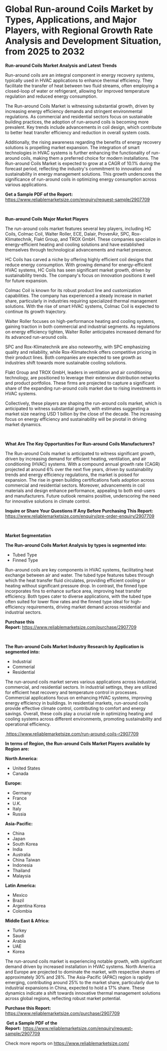 <p><h1>Global Run-around Coils Market by Types, Applications, and Major Players, with Regional Growth Rate Analysis and Development Situation, from 2025 to 2032</h1></p><p><strong>Run-around Coils Market Analysis and Latest Trends</strong></p>
<p><p>Run-around coils are an integral component in energy recovery systems, typically used in HVAC applications to enhance thermal efficiency. They facilitate the transfer of heat between two fluid streams, often employing a closed-loop of water or refrigerant, allowing for improved temperature regulation and reduced energy consumption.</p><p>The Run-around Coils Market is witnessing substantial growth, driven by increasing energy efficiency demands and stringent environmental regulations. As commercial and residential sectors focus on sustainable building practices, the adoption of run-around coils is becoming more prevalent. Key trends include advancements in coil design, which contribute to better heat transfer efficiency and reduction in overall system costs. </p><p>Additionally, the rising awareness regarding the benefits of energy recovery solutions is propelling market expansion. The integration of smart technologies in HVAC systems is further enhancing the functionality of run-around coils, making them a preferred choice for modern installations. The Run-around Coils Market is expected to grow at a CAGR of 10.1% during the forecast period, reflecting the industry's commitment to innovation and sustainability in energy management solutions. This growth underscores the significance of run-around coils in optimizing energy consumption across various applications.</p></p>
<p><strong>Get a Sample PDF of the Report:&nbsp;</strong> <a href="https://www.reliablemarketsize.com/enquiry/request-sample/2907709?utm_campaign=3112&utm_medium=2&utm_source=Github&utm_content=ia&utm_term=12032025&utm_id=run-around-coils">https://www.reliablemarketsize.com/enquiry/request-sample/2907709</a></p>
<p>&nbsp;</p>
<p><strong>Run-around Coils Major Market Players</strong></p>
<p><p>The run-around coils market features several key players, including HC Coils, Colmac Coil, Walter Roller, ECE, Dalair, ProvenAir, SPC, Rox-Klimatechnik, Flakt Group, and TROX GmbH. These companies specialize in energy-efficient heating and cooling solutions and have established themselves through technological advancements and market presence.</p><p>HC Coils has carved a niche by offering highly efficient coil designs that reduce energy consumption. With growing demand for energy-efficient HVAC systems, HC Coils has seen significant market growth, driven by sustainability trends. The company's focus on innovation positions it well for future expansion.</p><p>Colmac Coil is known for its robust product line and customization capabilities. The company has experienced a steady increase in market share, particularly in industries requiring specialized thermal management solutions. With the rise of smart HVAC systems, Colmac Coil is expected to continue its growth trajectory.</p><p>Walter Roller focuses on high-performance heating and cooling systems, gaining traction in both commercial and industrial segments. As regulations on energy efficiency tighten, Walter Roller anticipates increased demand for its advanced run-around coils.</p><p>SPC and Rox-Klimatechnik are also noteworthy, with SPC emphasizing quality and reliability, while Rox-Klimatechnik offers competitive pricing in their product lines. Both companies are expected to see growth as industries shift towards more sustainable cooling solutions.</p><p>Flakt Group and TROX GmbH, leaders in ventilation and air conditioning technology, are positioned to leverage their extensive distribution networks and product portfolios. These firms are projected to capture a significant share of the expanding run-around coils market due to rising investments in HVAC systems.</p><p>Collectively, these players are shaping the run-around coils market, which is anticipated to witness substantial growth, with estimates suggesting a market size nearing USD 1 billion by the close of the decade. The increasing focus on energy efficiency and sustainability will be pivotal in driving market dynamics.</p></p>
<p>&nbsp;</p>
<p><strong>What Are The Key Opportunities For Run-around Coils Manufacturers?</strong></p>
<p><p>The Run-around Coils market is anticipated to witness significant growth, driven by increasing demand for efficient heating, ventilation, and air conditioning (HVAC) systems. With a compound annual growth rate (CAGR) projected at around 6% over the next five years, driven by sustainability trends and energy efficiency regulations, the market is poised for expansion. The rise in green building certifications fuels adoption across commercial and residential sectors. Moreover, advancements in coil materials and design enhance performance, appealing to both end-users and manufacturers. Future outlook remains positive, underscoring the need for innovative solutions in climate control.</p></p>
<p><strong>Inquire or Share Your Questions If Any Before Purchasing This Report:</strong> <a href="https://www.reliablemarketsize.com/enquiry/pre-order-enquiry/2907709?utm_campaign=3112&utm_medium=2&utm_source=Github&utm_content=ia&utm_term=12032025&utm_id=run-around-coils">https://www.reliablemarketsize.com/enquiry/pre-order-enquiry/2907709</a></p>
<p>&nbsp;</p>
<p><strong>Market Segmentation</strong></p>
<p><strong>The Run-around Coils Market Analysis by types is segmented into:</strong></p>
<p><ul><li>Tubed Type</li><li>Finned Type</li></ul></p>
<p><p>Run-around coils are key components in HVAC systems, facilitating heat exchange between air and water. The tubed type features tubes through which the heat transfer fluid circulates, providing efficient cooling or heating without significant pressure drop. In contrast, the finned type incorporates fins to enhance surface area, improving heat transfer efficiency. Both types cater to diverse applications, with the tubed type often suited for lower flow rates and the finned type ideal for high-efficiency requirements, driving market demand across residential and industrial sectors.</p></p>
<p><strong>Purchase this Report:&nbsp;</strong><a href="https://www.reliablemarketsize.com/purchase/2907709?utm_campaign=3112&utm_medium=2&utm_source=Github&utm_content=ia&utm_term=12032025&utm_id=run-around-coils">https://www.reliablemarketsize.com/purchase/2907709</a></p>
<p>&nbsp;</p>
<p><strong>The Run-around Coils Market Industry Research by Application is segmented into:</strong></p>
<p><ul><li>Industrial</li><li>Commerial</li><li>Residential</li></ul></p>
<p><p>The run-around coils market serves various applications across industrial, commercial, and residential sectors. In industrial settings, they are utilized for efficient heat recovery and temperature control in processes. Commercial applications focus on enhancing HVAC systems, improving energy efficiency in buildings. In residential markets, run-around coils provide effective climate control, contributing to comfort and energy savings. Overall, these coils play a crucial role in optimizing heating and cooling systems across different environments, promoting sustainability and operational efficiency.</p></p>
<p><a href="https://www.reliablemarketsize.com/run-around-coils-r2907709?utm_campaign=3112&utm_medium=2&utm_source=Github&utm_content=ia&utm_term=12032025&utm_id=run-around-coils">&nbsp;https://www.reliablemarketsize.com/run-around-coils-r2907709</a></p>
<p><strong>In terms of Region, the Run-around Coils Market Players available by Region are:</strong></p>
<p>
    <p> <strong> North America: </strong>
        <ul>
            <li>United States</li>
            <li>Canada</li>
        </ul>
        </p> 
    <p> <strong> Europe: </strong>
        <ul>
            <li>Germany</li>
            <li>France</li>
            <li>U.K.</li>
            <li>Italy</li>
            <li>Russia</li>
        </ul>
        </p> 
    <p> <strong> Asia-Pacific: </strong>
        <ul>
            <li>China</li>
            <li>Japan</li>
            <li>South Korea</li>
            <li>India</li>
            <li>Australia</li>
            <li>China Taiwan</li>
            <li>Indonesia</li>
            <li>Thailand</li>
            <li>Malaysia</li>
        </ul>
        </p> 
    <p> <strong> Latin America: </strong>
        <ul>
            <li>Mexico</li>
            <li>Brazil</li>
            <li>Argentina Korea</li>
            <li>Colombia</li>
        </ul>
        </p> 
    <p> <strong> Middle East & Africa: </strong>
        <ul>
            <li>Turkey</li>
            <li>Saudi</li>
            <li>Arabia</li>
            <li>UAE</li>
            <li>Korea</li>
        </ul>
    </p>
    </p>
<p><p>The run-around coils market is experiencing notable growth, with significant demand driven by increased installation in HVAC systems. North America and Europe are projected to dominate the market, with respective shares of approximately 30% and 28%. The Asia-Pacific (APAC) region is rapidly emerging, contributing around 25% to the market share, particularly due to industrial expansions in China, expected to hold a 17% share. These dynamics indicate a shift towards innovative thermal management solutions across global regions, reflecting robust market potential.</p></p>
<p><strong>Purchase this Report: </strong><a href="https://www.reliablemarketsize.com/purchase/2907709?utm_campaign=3112&utm_medium=2&utm_source=Github&utm_content=ia&utm_term=12032025&utm_id=run-around-coils">https://www.reliablemarketsize.com/purchase/2907709</a></p>
<p>&nbsp;<strong>Get a Sample PDF of the Report:&nbsp;&nbsp;</strong><a href="https://www.reliablemarketsize.com/enquiry/request-sample/2907709?utm_campaign=3112&utm_medium=2&utm_source=Github&utm_content=ia&utm_term=12032025&utm_id=run-around-coils">https://www.reliablemarketsize.com/enquiry/request-sample/2907709</a></p>
<p><strong></strong></p>
<p>Check more reports on <a href="https://www.reliablemarketsize.com/?utm_campaign=3112&utm_medium=2&utm_source=Github&utm_content=ia&utm_term=12032025&utm_id=run-around-coils">https://www.reliablemarketsize.com/</a></p>